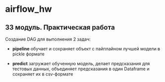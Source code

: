 # airflow_hw
## 33 модуль. Практическая работа 
Создание DAG для выполнения 2 задач:

*  **pipeline** обучает и сохраняет объект с пайплайном лучшей модели в pickle формате

*  **predict** загружает обученную модель, делает предсказания для тестовых данных, 
  объединяет предсказания в один Dataframe и сохраняет их в csv-формате 
